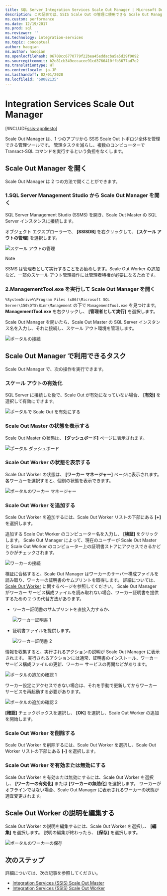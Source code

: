 ```yaml
---
title: SQL Server Integration Services Scale Out Manager | Microsoft Docs
description: この記事では、SSIS Scale Out の管理に使用できる Scale Out Manager ツールについて説明します
ms.custom: performance
ms.date: 12/19/2017
ms.prod: sql
ms.reviewer: ''
ms.technology: integration-services
ms.topic: conceptual
author: haoqian
ms.author: haoqian
ms.openlocfilehash: 06708cc6770779f22bea45eddacba5a5d29f9092
ms.sourcegitcommit: b2e81cb349eecacee91cd3766410ffb3677ad7e2
ms.translationtype: HT
ms.contentlocale: ja-JP
ms.lasthandoff: 02/01/2020
ms.locfileid: "68082135"
---
```

# <a name="integration-services-scale-out-manager"></a>Integration Services Scale Out Manager

[!INCLUDE[ssis-appliesto](../../includes/ssis-appliesto-ssvrpluslinux-asdb-asdw-xxx.md)]



Scale Out Manager は、1 つのアプリから SSIS Scale Out トポロジ全体を管理できる管理ツールです。 管理タスクを減らし、複数のコンピューターで Transact-SQL コマンドを実行するという負担をなくします。

## <a name="open-scale-out-manager"></a>Scale Out Manager を開く

Scale Out Manager は 2 つの方法で開くことができます。

### <a name="1-open-scale-out-manager-from-sql-server-management-studio"></a>1.SQL Server Management Studio から Scale Out Manager を開く
SQL Server Management Studio (SSMS) を開き、Scale Out Master の SQL Server インスタンスに接続します。

オブジェクト エクスプローラーで、 **[SSISDB]** を右クリックして、 **[スケール アウトの管理]** を選択します。

![スケール アウトの管理](media/manage-scale-out.PNG)

> [!NOTE]
> SSMS は管理者として実行することをお勧めします。Scale Out Worker の追加など、一部のスケール アウト管理操作には管理者特権が必要になるためです。

### <a name="2-open-scale-out-manager-by-running-managementtoolexe"></a>2.ManagementTool.exe を実行して Scale Out Manager を開く

`%SystemDrive%\Program Files (x86)\Microsoft SQL Server\150\DTS\Binn\Management` の下で `ManagementTool.exe` を見つけます。 **ManagementTool.exe** を右クリックし、 **[管理者として実行]** を選択します。 

Scale Out Manager を開いたら、Scale Out Master の SQL Server インスタンス名を入力し、それに接続し、スケール アウト環境を管理します。

![ポータルの接続](media/portal-connect-new.png)

## <a name="tasks-available-in-scale-out-manager"></a>Scale Out Manager で利用できるタスク
Scale Out Manager で、次の操作を実行できます。

### <a name="enable-scale-out"></a>スケール アウトの有効化
SQL Server に接続した後で、Scale Out が有効になっていない場合、 **[有効]** を選択して有効にできます。

![ポータルで Scale Out を有効にする](media/portal-enable-scale-out-new.PNG) 

### <a name="view-scale-out-master-status"></a>Scale Out Master の状態を表示する
Scale Out Master の状態は、 **[ダッシュボード]** ページに表示されます。

![ポータル ダッシュボード](media/portal-dashboard-new.PNG)

### <a name="view-scale-out-worker-status"></a>Scale Out Worker の状態を表示する
Scale Out Worker の状態は、 **[ワーカー マネージャー]** ページに表示されます。 各ワーカーを選択すると、個別の状態を表示できます。

![ポータルのワーカー マネージャー](media/portal-worker-manager-new.PNG)

### <a name="add-a-scale-out-worker"></a>Scale Out Worker を追加する
Scale Out Worker を追加するには、Scale Out Worker リストの下部にある **[+]** を選択します。 

追加する Scale Out Worker のコンピューター名を入力し、 **[検証]** をクリックします。 Scale Out Manager によって、現在のユーザーが Scale Out Master と Scale Out Worker のコンピューター上の証明書ストアにアクセスできるかどうかがチェックされます。

![ワーカーの接続](media/connect-worker-new.PNG)

検証に合格すると、Scale Out Manager はワーカーのサーバー構成ファイルを読み取り、ワーカーの証明書のサムプリントを取得します。 詳細については、[Scale Out Worker](integration-services-ssis-scale-out-worker.md) に関するページを参照してください。 Scale Out Manager がワーカー サービス構成ファイルを読み取れない場合、ワーカー証明書を提供するための 2 つの代替方法があります。 

- ワーカー証明書のサムプリントを直接入力するか、

    ![ワーカー証明書 1](media/portal-cert1-new.PNG)

- 証明書ファイルを提供します。

    ![ワーカー証明書 2](media/portal-cert2-new.PNG)

情報を収集すると、実行されるアクションの説明が Scale Out Manager に表示されます。 実行されるアクションには通常、証明書のインストール、ワーカー サービス構成ファイルの更新、ワーカー サービスの再開などがあります。

![ポータルの追加の確認 1](media/portal-add-confirm1-new.PNG)

ワーカー設定にアクセスできない場合は、それを手動で更新してからワーカー サービスを再起動する必要があります。

![ポータルの追加の確認 2](media/portal-add-confirm2-new.PNG)

**[確認]** チェックボックスを選択し、 **[OK]** を選択し、Scale Out Worker の追加を開始します。

### <a name="delete-a-scale-out-worker"></a>Scale Out Worker を削除する
Scale Out Worker を削除するには、Scale Out Worker を選択し、Scale Out Worker リストの下部にある **[-]** を選択します。

### <a name="enable-or-disable-a-scale-out-worker"></a>Scale Out Worker を有効または無効にする
Scale Out Worker を有効または無効にするには、Scale Out Worker を選択し、 **[ワーカーの有効化]** または **[ワーカーの無効化]** を選択します。 ワーカーがオフラインではない場合、Scale Out Manager に表示されるワーカーの状態が適宜変更されます。

## <a name="edit-a-scale-out-worker-description"></a>Scale Out Worker の説明を編集する
Scale Out Worker の説明を編集するには、Scale Out Worker を選択し、 **[編集]** を選択します。 説明の編集が終わったら、 **[保存]** を選択します。

![ポータルのワーカーの保存](media/portal-save-worker-new.PNG)

## <a name="next-steps"></a>次のステップ
詳細については、次の記事を参照してください。
-   [Integration Services (SSIS) Scale Out Master](integration-services-ssis-scale-out-master.md)
-   [Integration Services (SSIS) Scale Out Worker](integration-services-ssis-scale-out-worker.md)
